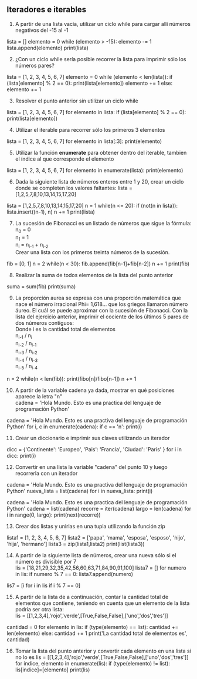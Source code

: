 ## Iteradores e iterables

1) A partir de una lista vacía, utilizar un ciclo while para cargar allí números negativos del -15 al -1

lista = []
elemento = 0
while (elemento > -15):
    elemento -= 1
    lista.append(elemento)
    print(lista)

2) ¿Con un ciclo while sería posible recorrer la lista para imprimir sólo los números pares?

lista = [1, 2, 3, 4, 5, 6, 7]
elemento = 0 
while (elemento < len(lista)):
    if (lista[elemento] % 2 == 0):
        print(lista[elemento])
        elemento += 1
    else:
        elemento += 1

3) Resolver el punto anterior sin utilizar un ciclo while

lista = [1, 2, 3, 4, 5, 6, 7]
for elemento in lista:
      if (lista[elemento] % 2 == 0):
        print(lista[elemento])

4) Utilizar el iterable para recorrer sólo los primeros 3 elementos

lista = [1, 2, 3, 4, 5, 6, 7]
for elemento in lista[:3]:
        print(elemento)

5) Utilizar la función **enumerate** para obtener dentro del iterable, tambien el índice al que corresponde el elemento

lista = [1, 2, 3, 4, 5, 6, 7]
for elemento in enumerate(lista):
        print(elemento)


6) Dada la siguiente lista de números enteros entre 1 y 20, crear un ciclo donde se completen los valores faltantes: lista = [1,2,5,7,8,10,13,14,15,17,20]

lista = [1,2,5,7,8,10,13,14,15,17,20]
n = 1
while(n <= 20):
    if (not(n in lista)):
        lista.insert((n-1), n)
    n += 1
print(lista)

7) La sucesión de Fibonacci es un listado de números que sigue la fórmula: <br>
n<sub>0</sub> = 0<br>
n<sub>1</sub> = 1<br>
n<sub>i</sub> = n<sub>i-1</sub> + n<sub>i-2</sub><br>
Crear una lista con los primeros treinta números de la sucesión.<br>

fib = [0, 1]
n = 2
while(n < 30):
    fib.append(fib[n-1]+fib[n-2])
    n += 1
print(fib)

8) Realizar la suma de todos elementos de la lista del punto anterior

suma = sum(fib)
print(suma)

9) La proporción aurea se expresa con una proporción matemática que nace el número irracional Phi= 1,618… que los griegos llamaron número áureo. El cuál se puede aproximar con la sucesión de Fibonacci. Con la lista del ejercicio anterior, imprimir el cociente de los últimos 5 pares de dos números contiguos:<br>
Donde i es la cantidad total de elementos<br>
n<sub>i-1</sub> / n<sub>i</sub><br>
n<sub>i-2</sub> / n<sub>i-1</sub><br>
n<sub>i-3</sub> / n<sub>i-2</sub><br>
n<sub>i-4</sub> / n<sub>i-3</sub><br>
n<sub>i-5</sub> / n<sub>i-4</sub><br>

n = 2
while(n < len(fib)):
    print(fibo[n]/fibo[n-1])
    n += 1
 

10) A partir de la variable cadena ya dada, mostrar en qué posiciones aparece la letra "n"<br>
cadena = 'Hola Mundo. Esto es una practica del lenguaje de programación Python'

cadena = 'Hola Mundo. Esto es una practiva del lenguaje de programación Python'
for i, c in enumerate(cadena):
    if c == 'n':
    print(i)

11) Crear un diccionario e imprimir sus claves utilizando un iterador

dicc = {'Continente': 'Europeo',
        'Pais': 'Francia',
        'Ciudad': 'Paris'
        }
for i in dicc:
    print(i)

12) Convertir en una lista la variable "cadena" del punto 10 y luego recorrerla con un iterador 

cadena = 'Hola Mundo. Esto es una practiva del lenguaje de programación Python'
nueva_lista = list(cadena)
for i in nueva_lista:
    print(i) 

cadena = 'Hola Mundo. Esto es una practica del lenguaje de programación Python'
cadena = list(cadena)
recorre = iter(cadena)
largo = len(cadena)
for i in range(0, largo):
    print(next(recorre))

13) Crear dos listas y unirlas en una tupla utilizando la función zip

lista1 = [1, 2, 3, 4, 5, 6, 7]
lista2 = ['papa', 'mama', 'esposa', 'esposo', 'hijo', 'hija', 'hermano']
lista3 = zip(lista1,lista2)
print(list(lista3))

14) A partir de la siguiente lista de números, crear una nueva sólo si el número es divisible por 7<br>
lis = [18,21,29,32,35,42,56,60,63,71,84,90,91,100]
lista7 = []
for numero in lis:
    if numero % 7 == 0:
        lista7.append(numero)

lis7 = [i for i in lis if i % 7 == 0]


15) A partir de la lista de a continuación, contar la cantidad total de elementos que contiene, teniendo en cuenta que un elemento de la lista podría ser otra lista:<br>
lis = [[1,2,3,4],'rojo','verde',[True,False,False],['uno','dos','tres']]

cantidad = 0
for elemento in lis:
    if (type(elemento) == list):
        cantidad += len(elemento)
    else:
        cantidad += 1
print('La cantidad total de elementos es', cantidad)


16) Tomar la lista del punto anterior y convertir cada elemento en una lista si no lo es
lis = [[1,2,3,4],'rojo','verde',[True,False,False],['uno','dos','tres']]
for indice, elemento in enumerate(lis):
    if (type(elemento) != list):
        lis[indice]=[elemento]
print(lis)